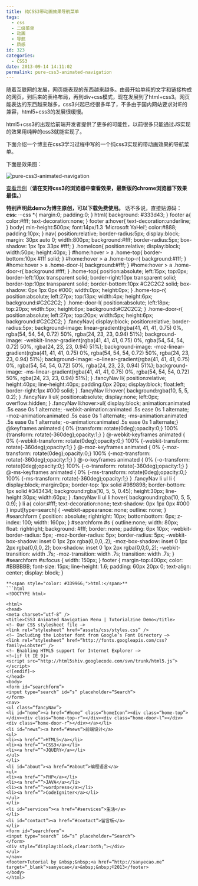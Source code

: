 ```yaml
---
title: 纯CSS3带动画效果导航菜单
tags:
  - css
  - 二级菜单
  - 动画
  - 导航
  - 质感
id: 323
categories:
  - CSS3
date: 2013-09-14 14:11:02
permalink: pure-css3-animated-navigation
---
```


随着互联网的发展，网页能表现的东西越来越多。由最开始单纯的文字和链接构成的网页，到后来的表格布局，再到div+css模式，现在发展到了html+css3。网页能表达的东西越来越多，css3兴起已经很多年了，不多由于国内网站要求对IE的兼容，html5+css3的发展很缓慢。<!--more-->

html5+css3的出现给前端开发者提供了更多的可能性，以前很多只能通过JS实现的效果用纯粹的css3就能实现了。

下面介绍一个博主在css3学习过程中写的一个纯css3实现的带动画效果的导航菜单。

下面是效果图：

![pure-css3-animated-navigation](http://sanyecao.qiniudn.com/assets/images/lab/pure-css3-animated-navigation.jpg)



[查看示例](http://sanyecao.me/lab/navigation/index.html)（**请在支持css3的浏览器中查看效果，最新版的chrome浏览器下效果最佳。**）


**特别声明此demo为博主原创，可以下载免费使用。**
话不多说，直接贴源码：
**css:**
···css
*{
margin:0;
padding:0;
}
html{
background: #333d43;
}
footer a{
color:#fff;
text-decoration:none;
}
footer a:hover{
text-decoration:underline;
}
body{
min-height:500px;
font:14px/1.3 ‘Microsoft YaHei’;
color:#888;
padding:10px;
}
nav{
position:relative;
border-radius:5px;
display:block;
margin: 30px auto 0;
width:800px;
background:#fff;
border-radius:5px;
box-shadow: 1px 1px 33px #fff;
}
.homeIcon{
position:relative;
display:block;
width:50px;
height:40px;
}
#home:hover > a .home-top{
border-bottom:10px #fff solid;
}
#home:hover > a .home-top-r{
background:#fff;
}
#home:hover > a .home-door-l{
background:#fff;
}
#home:hover > a .home-door-r{
background:#fff;
}
.home-top{
position:absolute;
left:15px;
top:0px;
border-left:10px transparent solid;
border-right:10px transparent solid;
border-top:10px transparent solid;
border-bottom:10px #C2C2C2 solid;
box-shadow: 0px 1px 0px #000;
width:0px;
height:0px;
}
.home-top-r{
position:absolute;
left:27px;
top:13px;
width:4px;
height:6px;
background:#C2C2C2;
}
.home-door-l{
position:absolute;
left:18px;
top:20px;
width:5px;
height:6px;
background:#C2C2C2;
}
.home-door-r{
position:absolute;
left:27px;
top:20px;
width:5px;
height:6px;
background:#C2C2C2;
}
.fancyNav{
display:block;
position:relative;
border-radius:5px;
background-image: linear-gradient(rgba(41, 41, 41, 0.75) 0%, rgba(54, 54, 54, 0.72) 50%, rgba(24, 23, 23, 0.94) 51%);
background-image: -webkit-linear-gradient(rgba(41, 41, 41, 0.75) 0%, rgba(54, 54, 54, 0.72) 50%, rgba(24, 23, 23, 0.94) 51%);
background-image: -moz-linear-gradient(rgba(41, 41, 41, 0.75) 0%, rgba(54, 54, 54, 0.72) 50%, rgba(24, 23, 23, 0.94) 51%);
background-image: -o-linear-gradient(rgba(41, 41, 41, 0.75) 0%, rgba(54, 54, 54, 0.72) 50%, rgba(24, 23, 23, 0.94) 51%);
background-image: -ms-linear-gradient(rgba(41, 41, 41, 0.75) 0%, rgba(54, 54, 54, 0.72) 50%, rgba(24, 23, 23, 0.94) 51%); }
.fancyNav li{
position:relative;
height:40px;
line-height:40px;
padding:0px 20px;
display:block;
float:left;
border-right:1px #000 solid;
}
.fancyNav li:hover{
background:rgba(10, 5, 5, 0.2);
}
.fancyNav li ul{
position:absolute;
display:none;
left:0px;
overflow:hidden;
}
.fancyNav li:hover>ul{
display:block;
animation:animated .5s ease 0s 1 alternate;
-webkit-animation:animated .5s ease 0s 1 alternate;
-moz-animation:animated .5s ease 0s 1 alternate;
-ms-animation:animated .5s ease 0s 1 alternate;
-o-animation:animated .5s ease 0s 1 alternate;}
@keyframes animated
{
0% {transform: rotate(0deg);opacity:0;}
100% {transform: rotate(-360deg);opacity:1;}
}
@-webkit-keyframes animated
{
0% {-webkit-transform: rotate(0deg);opacity:0;}
100% {-webkit-transform: rotate(-360deg);opacity:1;}
}
@-moz-keyframes animated
{
0% {-moz-transform: rotate(0deg);opacity:0;}
100% {-moz-transform: rotate(-360deg);opacity:1;}
}
@-o-keyframes animated
{
0% {-o-transform: rotate(0deg);opacity:0;}
100% {-o-transform: rotate(-360deg);opacity:1;}
}
@-ms-keyframes animated
{
0% {-ms-transform: rotate(0deg);opacity:0;}
100% {-ms-transform: rotate(-360deg);opacity:1;}
}
.fancyNav li ul li
{
display:block;
margin:0px;
border-top: 1px solid #989898;
border-bottom: 1px solid #343434;
background:rgba(10, 5, 5, 0.45);
height:30px;
line-height:30px;
width:60px;
}
.fancyNav li ul li:hover{
background:rgba(10, 5, 5, 0.9);
}
li a{
color:#fff;
text-decoration:none;
text-shadow: 0px 1px 0px #000
}
input[type=search] {
-webkit-appearance: none;
outline: none;
}
#searchform {
position: absolute;
rightright: 10px;
bottombottom: 6px;
z-index: 100;
width: 160px;
}
#searchform #s {
outline:none;
width: 80px;
float: rightright;
background: #fff;
border: none;
padding: 6px 10px;
-webkit-border-radius: 5px;
-moz-border-radius: 5px;
border-radius: 5px;
-webkit-box-shadow: inset 0 1px 2px rgba(0,0,0,.2);
-moz-box-shadow: inset 0 1px 2px rgba(0,0,0,.2);
box-shadow: inset 0 1px 2px rgba(0,0,0,.2);
-webkit-transition: width .7s;
-moz-transition: width .7s;
transition: width .7s;
}
#searchform #s:focus {
width: 150px;
}
footer {
margin-top:400px;
color: #BBBBBB;
font-size: 15px;
line-height: 1.6;
padding: 60px 20px 0;
text-align: center;
display: block;
} 
```
**<span style="color: #339966;">html:</span>**
```html
<!DOCTYPE html>

<html>
<head>
<meta charset=“utf-8” />
<title>CSS3 Animated Navigation Menu | Tutorialzine Demo</title>
<!– Our CSS stylesheet file –>
<link rel=“stylesheet” href=“assets/css/styles.css” />
<!– Including the Lobster font from Google’s Font Directory –>
<link rel=“stylesheet” href=“http://fonts.googleapis.com/css?family=Lobster“ />
<!– Enabling HTML5 support for Internet Explorer –>
<!–[if lt IE 9]>
<script src=“http://html5shiv.googlecode.com/svn/trunk/html5.js“></script>
<![endif]–>
</head>
<body>
<form id=“searchform”>
<input type=“search” id=“s” placeholder=“Search”>
</form>
<nav>
<ul class=“fancyNav”>
<li id=“home”><a href=“#home” class=“homeIcon”><div class=“home-top”></div><div class=“home-top-r”></div><div class=“home-door-l”></div><div class=“home-door-r”></div></a></li>
<li id=“news”><a href=“#news”>前端设计</a>
<ul>
<li><a href=“”>HTML5</a></li>
<li><a href=“”>CSS3</a></li>
<li><a href=“”>JQUERY</a></li>
</ul>
</li>
<li id=“about”><a href=“#about”>编程语言</a>
<ul>
<li><a href=“”>PHP</a></li>
<li><a href=“”>JAVA</a></li>
<li><a href=“”>wordpress</a></li>
<li><a href=“”>CodeIgniter</a></li>
</ul>
</li>
<li id=“services”><a href=“#services”>生活</a>
</li>
<li id=“contact”><a href=“#contact”>留言板</a>
</li>
<form id=“searchform”>
<input type=“search” id=“s” placeholder=“Search”>
</form>
<div style=“display:block;clear:both;”></div>
</ul>
</nav>
<footer>Tutorial by &nbsp;&nbsp;<a href=“http://sanyecao.me“ target=“_blank”>sanyecao</a>&nbsp;&nbsp;©2013</footer>
</body>
</html> 
```